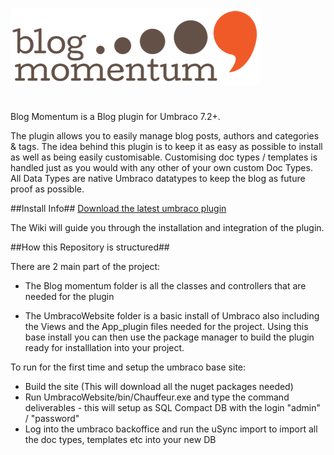 ![logo.jpg](UmbracoWebsite/UmbracoBookshelf/Blog%20Momentum/images/logo.png)

# #

Blog Momentum is a Blog plugin for Umbraco 7.2+.

The plugin allows you to easily manage blog posts, authors and categories & tags. The idea behind this plugin is to 
keep it as easy as possible to install as well as being easily customisable. Customising doc types / templates is handled 
just as you would with any other of your own custom Doc Types. All Data Types are native Umbraco datatypes to keep the blog 
as future proof as possible.

##Install Info##
[Download the latest umbraco plugin](https://github.com/DigitalMomentum/BlogMomentum/tree/master/UmbracoWebsite/media/created-packages)

The  Wiki will guide you through the installation and integration of the plugin.

##How this Repository is structured##

There are 2 main part of the project:

* The Blog momentum folder is all the classes and controllers that are needed for the plugin

* The UmbracoWebsite folder is a basic install of Umbraco also including the Views and the App_plugin files needed for the project. Using this base install you can then use the package manager to build the plugin ready for installlation into your project.

To run for the first time and setup the umbraco base site:
* Build the site (This will download all the nuget packages needed)
* Run UmbracoWebsite/bin/Chauffeur.exe and type the command deliverables - this will setup as SQL Compact DB with the login "admin" / "password"
* Log into the umbraco backoffice and run the uSync import to import all the doc types, templates etc into your new DB